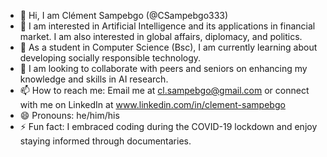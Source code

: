 - 👋 Hi, I am Clément Sampebgo (@CSampebgo333)
- 👀 I am interested in Artificial Intelligence and its applications in financial market. I am also interested in global affairs, diplomacy, and politics.
- 🌱 As a student in Computer Science (Bsc), I am currently learning about developing socially responsible technology.
- 💞️ I am looking to collaborate with peers and seniors on enhancing my knowledge and skills in AI research.
- 📫 How to reach me: Email me at cl.sampebgo@gmail.com or connect with me on LinkedIn at www.linkedin.com/in/clement-sampebgo
- 😄 Pronouns: he/him/his
- ⚡ Fun fact: I embraced coding during the COVID-19 lockdown and enjoy staying informed through documentaries.
<!---
CSampebgo333/CSampebgo333 is a ✨ special ✨ repository because its `README.md` (this file) appears on your GitHub profile.
You can click the Preview link to take a look at your changes.
--->
